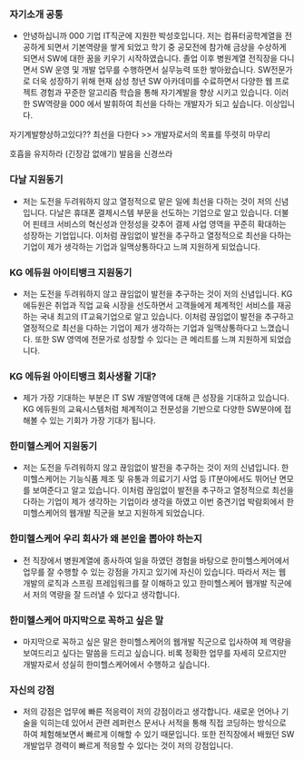 
### 자기소개 공통
- 안녕하십니까 000 기업 IT직군에 지원한 박성호입니다.
저는 컴퓨터공학계열을 전공하게 되면서 기본역량을 쌓게 되었고 학기 중 공모전에 참가해 금상을 수상하게 되면서 SW에 대한 꿈을 키우기 시작하였습니다. 졸업 이후 병원계열 전직장을 다니면서 SW 운영 및 개발 업무를 수행하면서 실무능력 또한 쌓아왔습니다. SW전문가로 더욱 성장하기 위해 현재 삼성 청년 SW 아카데미를 수료하면서 다양한 웹 프로젝트 경험과 꾸준한 알고리즘 학습을 통해 자기계발을 향상 시키고 있습니다. 이러한 SW역량을 000 에서 발휘하여 최선을 다하는 개발자가 되고 싶습니다. 이상입니다.

자기계발향상하고있다?? 
최선을 다한다 >> 개발자로서의 목표를 뚜렷히 마무리

호흡을 유지하라 (긴장감 없애기)
발음을 신경쓰라


### 다날 지원동기
- 저는 도전을 두려워하지 않고 열정적으로 맡은 일에 최선을 다하는 것이 저의 신념입니다. 
다날은 휴대폰 결제시스템 부문을 선도하는 기업으로 알고 있습니다. 더불어 핀테크 서비스의 혁신성과 안정성을 갖추어 결제 사업 영역을 꾸준히 확대하는 성장하는 기업입니다. 이처럼 끊임없이 발전을 추구하고 열정적으로 최선을 다하는 기업이 
제가 생각하는 기업과 일맥상통하다고 느껴 지원하게 되었습니다.

### KG 에듀원 아이티뱅크 지원동기
- 저는 도전을 두려워하지 않고 끊임없이 발전을 추구하는 것이 저의 신념입니다. 
KG 에듀원은 취업과 직업 교육 시장을 선도하면서 고객들에게 체계적인 서비스를 재공하는 국내 최고의 IT교육기업으로 알고 있습니다. 이처럼 끊임없이 발전을 추구하고 열정적으로 최선을 다하는 기업이 제가 생각하는 기업과 일맥상통하다고 느꼈습니다. 
또한 SW 영역에 전문가로 성장할 수 있다는 큰 메리트를 느껴 지원하게 되었습니다.

### KG 에듀원 아이티뱅크 회사생활 기대?
- 제가 가장 기대하는 부분은 IT SW 개발영역에 대해 큰 성장을 기대하고 있습니다. KG 에듀원의 교육시스템처럼 체계적이고 전문성을 기반으로 다양한 SW분야에 접해볼 수 있는 기회가 가장 기대가 됩니다.


### 한미헬스케어 지원동기
- 저는 도전을 두려워하지 않고 끊임없이 발전을 추구하는 것이 저의 신념입니다. 한미헬스케어는 기능식품 제조 및 유통과 의료기기 사업 등 IT분야에서도 뛰어난 면모를 보여준다고 알고 있습니다. 이처럼 끊임없이 발전을 추구하고 열정적으로 최선을 다하는 기업이 제가 생각하는 기업이라 생각을 하였고 이번 중견기업 박람회에서 한미헬스케어의 웹개발 직군을 보고 지원하게 되었습니다.


### 한미헬스케어 우리 회사가 왜 본인을 뽑아야 하는지
- 전 직장에서 병원계열에 종사하여 일을 하였던 경험을 바탕으로 한미헬스케어에서 업무를 잘 수행할 수 있는 강점을 가지고 있기에 자신이 있습니다.
따라서 저는 웹 개발의 로직과 스프링 프레임워크를 잘 이해하고 있고 한미헬스케어 웹개발 직군에서 저의 역량을 잘 드러낼 수 있다고 생각합니다.


### 한미헬스케어 마지막으로 꼭하고 싶은 말
- 마지막으로 꼭하고 싶은 말은 한미헬스케어의 웹개발 직군으로 입사하여 제 역량을 보여드리고 싶다는 말씀을 드리고 싶습니다. 비록 정확한 업무를 자세히 모르지만 개발자로서 성실히 한미헬스케어에서 수행하고 싶습니다.


### 자신의 강점
- 저의 강점은 업무에 빠른 적응력이 저의 강점이라고 생각합니다. 새로운 언어나 기술을 익히는데 있어서 관련 레퍼런스 문서나 서적을 통해 직접 코딩하는 방식으로 하여 체험해보면서 빠르게 이해할 수 있기 때문입니다. 또한 전직장에서 배웠던 SW개발업무 경력이 빠르게 적응할 수 있다는 것이 저의 강점입니다.

